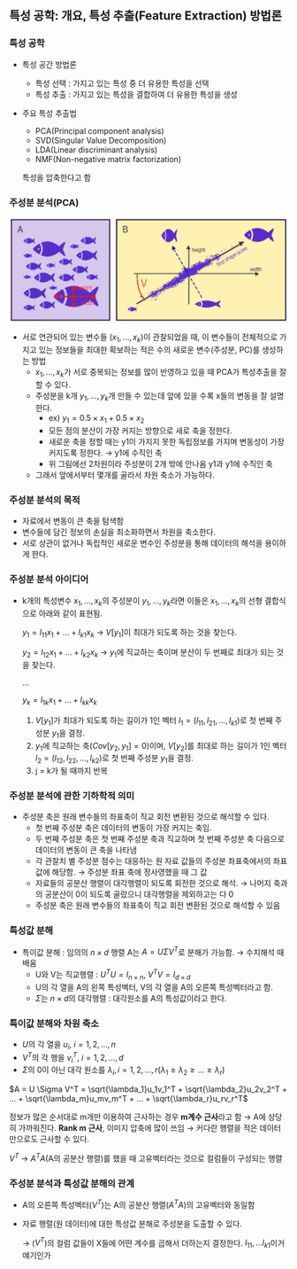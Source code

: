 ## 특성 공학: 개요, 특성 추출(Feature Extraction) 방법론

### 특성 공학

- 특성 공간 방법론
    - 특성 선택 : 가지고 있는 특성 중 더 유용한 특성을 선택
    - 특성 추출 : 가지고 있는 특성을 결합하여 더 유용한 특성을 생성

- 주요 특성 추출법
    - PCA(Principal component analysis)
    - SVD(Singular Value Decomposition)
    - LDA(Linear discriminant analysis)
    - NMF(Non-negative matrix factorization)
    
    특성을 압축한다고 함
    

### 주성분 분석(PCA)

![Untitled](img/Untitled%205.png)

- 서로 연관되어 있는 변수들 ($x_1,...,x_k$)이 관찰되었을 때, 이 변수들이 전체적으로 가지고 있는 정보들을 최대한 확보하는 적은 수의 새로운 변수(주성분, PC)를 생성하는 방법
    - $x_1,...,x_k$가 서로 중복되는 정보를 많이 반영하고 있을 때 PCA가 특성추출을 잘할 수 있다.
    - 주성분을 k개 $y_1,...,y_k$개 만들 수 있는데 앞에 있을 수록 x들의 변동을 잘 설명한다.
        - ex) $y_1 = 0.5 \times x_1 + 0.5 \times  x_2$
        - 모든 점의 분산이 가장 커지는 방향으로 새로 축을 정한다.
        - 새로운 축을 정할 때는 y1이 가지지 못한 독립정보를 가지며 변동성이 가장 커지도록 정한다. → y1에 수직인 축
        - 위 그림에선 2차원이라 주성분이 2개 밖에 안나옴 y1과 y1에 수직인 축
    - 그래서 앞에서부터 몇개를 골라서 차원 축소가 가능하다.
    

### 주성분 분석의 목적

- 자료에서 변동이 큰 축을 탐색함
- 변수들에 담긴 정보의 손실을 최소화하면서 차원을 축소한다.
- 서로 상관이 없거나 독립적인 새로운 변수인 주성분을 통해 데이터의 해석을 용이하게 한다.

### 주성분 분석 아이디어

- k개의 특성변수 $x_1, ..., x_k$의 주성분이 $y_1, ..., y_k$라면 이들은 $x_1, ..., x_k$의 선형 결합식으로 아래와 같이 표현됨.
    
    $y_1 = l_{11}x_1 + ... + l_{k1}x_k$  → $V[y_1]$이 최대가 되도록 하는 것을 찾는다.
    
    $y_2 = l_{12}x_1 + ... + l_{k2}x_k$ → $y_1$에 직교하는 축이며 분산이 두 번째로 최대가 되는 것을 찾는다.
    
    …
    
    $y_k = l_{1k}x_1 + ... + l_{kk}x_k$
    
    1. $V[y_1]$가 최대가 되도록 하는 길이가 1인 벡터 $l_1 = (l_{11}, l_{21}, ...,l_{k1})$로 첫 번째 주성분 $y_1$을 결정.
    2. $y_1$에 직교하는 축($Cov[y_2, y_1] = 0$)이며, $V[y_2]$를 최대로 하는 길이가 1인 벡터 $l_2 = (l_{12}, l_{22}, ...,l_{k2})$로 첫 번째 주성분 $y_1$을 결정.
    3. j = k가 될 때까지 반복

### 주성분 분석에 관한 기하학적 의미

- 주성분 축은 원래 변수들의 좌표축이 직교 회전 변환된 것으로 해석할 수 있다.
    - 첫 번째 주성분 축은 데이터의 변동이 가장 커지는 축임.
    - 두 번째 주성분 축은 첫 번째 주성분 축과 직교하며 첫 번째 주성분 축 다음으로 데이터의 변동이 큰 축을 나타냄
    - 각 관찰치 별 주성분 점수는 대응하는 원 자료 값들의 주성분 좌표축에서의 좌표 값에 해당함. → 주성분 좌표 축에 정사영했을 때 그 값
    - 자료들의 공분산 행렬이 대각행렬이 되도록 회전한 것으로 해석. → 나머지 축과의 공분산이 0이 되도록 골랐으니 대각행렬을 제외하고는 다 0
    - 주성분 축은 원래 변수들의 좌표축이 직교 회전 변환된 것으로 해석할 수 있음
    

### 특성값 분해

- 특이값 분해 : 임의의 $n \times d$ 행렬 A는 $A = U \Sigma V^T$로 분해가 가능함. → 수치해석 때 배움
    - U와 V는 직교행렬 : $U^TU = I_{n \times n}$, $V^TV = I_{d \times d}$
    - U의 각 열을 A의 왼쪽 특성벡터, V의 각 열을 A의 오른쪽 특성벡터라고 함.
    - $\Sigma$는 $n \times d$의 대각행렬 : 대각원소를 A의 특성값이라고 한다.
    

### 특이값 분해와 차원 축소

- $U$의 각 열을 $u_i$, $i =1, 2, …, n$
- $V^T$의 각 행을 $v_i^T$, $i = 1, 2, …, d$
- $\Sigma$의 0이 아닌 대각 원소를 $\lambda_i, i = 1,2, ..., r (\lambda_1 \ge \lambda_2 \ge ... \ge \lambda_r)$

$A = U \Sigma V^T = \sqrt{\lambda_1}u_1v_1^T + \sqrt{\lambda_2}u_2v_2^T + ... + \sqrt{\lambda_m}u_mv_m^T + ... + \sqrt{\lambda_r}u_rv_r^T$

정보가 많은 순서대로 m개만 이용하여 근사하는 경우 **m계수 근사**라고 함 → A에 상당히 가까워진다. **Rank m 근사**, 이미지 압축에 많이 쓰임 →  커다란 행렬을 적은 데이터만으로도 근사할 수 있다.

$V^T$ → $A^TA$(A의 공분산 행렬)를 했을 때 고유벡터라는 것으로 컬럼들이 구성되는 행렬

### 주성분 분석과 특성값 분해의 관계

- A의 오른쪽 특성벡터($V^T$)는 A의 공분산 행렬($A^TA$)의 고유벡터와 동일함
- 자료 행렬(원 데이터)에 대한 특성값 분해로 주성분을 도출할 수 있다.
    
    → ($V^T$)의 컬럼 값들이 X들에 어떤 계수를 곱해서 더하는지 결정한다. $l_{11}, … l_{k1}$이거 얘기인가